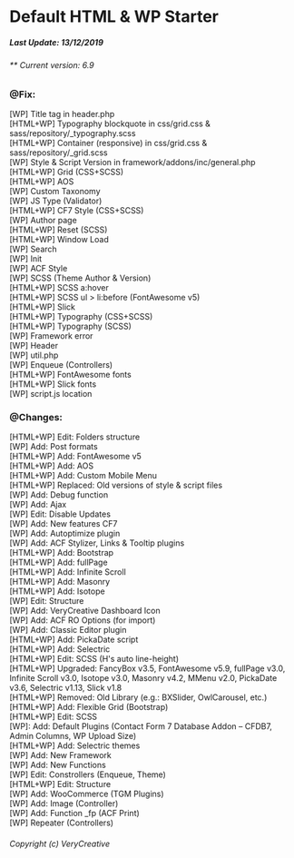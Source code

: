 # Default HTML & WP Starter
##### Last Update: 13/12/2019
###### ** Current version: 6.9

### @Fix:
[WP] Title tag in header.php<br />
[HTML+WP] Typography blockquote in css/grid.css & sass/repository/_typography.scss<br />
[HTML+WP] Container (responsive) in css/grid.css & sass/repository/_grid.scss<br />
[WP] Style & Script Version in framework/addons/inc/general.php<br />
[HTML+WP] Grid (CSS+SCSS)<br />
[HTML+WP] AOS<br />
[WP] Custom Taxonomy<br />
[WP] JS Type (Validator)<br />
[HTML+WP] CF7 Style (CSS+SCSS)<br />
[WP] Author page<br />
[HTML+WP] Reset (SCSS)<br />
[HTML+WP] Window Load<br />
[WP] Search<br />
[WP] Init<br />
[WP] ACF Style<br />
[WP] SCSS (Theme Author & Version)<br />
[HTML+WP] SCSS a:hover<br />
[HTML+WP] SCSS ul > li:before (FontAwesome v5)<br />
[HTML+WP] Slick<br />
[HTML+WP] Typography (CSS+SCSS)<br />
[HTML+WP] Typography (SCSS)<br />
[WP] Framework error<br />
[WP] Header<br />
[WP] util.php<br />
[WP] Enqueue (Controllers)<br />
[HTML+WP] FontAwesome fonts<br />
[HTML+WP] Slick fonts<br />
[WP] script.js location<br />

### @Changes:
[HTML+WP] Edit: Folders structure<br />
[WP] Add: Post formats<br />
[HTML+WP] Add: FontAwesome v5<br />
[HTML+WP] Add: AOS<br />
[HTML+WP] Add: Custom Mobile Menu<br />
[HTML+WP] Replaced: Old versions of style & script files<br />
[WP] Add: Debug function<br />
[WP] Add: Ajax<br />
[WP] Edit: Disable Updates<br />
[WP] Add: New features CF7<br />
[WP] Add: Autoptimize plugin<br />
[WP] Add: ACF Stylizer, Links & Tooltip plugins<br />
[HTML+WP] Add: Bootstrap<br />
[HTML+WP] Add: fullPage<br />
[HTML+WP] Add: Infinite Scroll<br />
[HTML+WP] Add: Masonry<br />
[HTML+WP] Add: Isotope<br />
[WP] Edit: Structure<br />
[WP] Add: VeryCreative Dashboard Icon<br />
[WP] Add: ACF RO Options (for import)<br />
[WP] Add: Classic Editor plugin<br />
[HTML+WP] Add: PickaDate script<br />
[HTML+WP] Add: Selectric<br />
[HTML+WP] Edit: SCSS (H's auto line-height)<br />
[HTML+WP] Upgraded: FancyBox v3.5, FontAwesome v5.9, fullPage v3.0, Infinite Scroll v3.0, Isotope v3.0, Masonry v4.2, MMenu v2.0, PickaDate v3.6, Selectric v1.13, Slick v1.8<br />
[HTML+WP] Removed: Old Library (e.g.: BXSlider, OwlCarousel, etc.)<br />
[HTML+WP] Add: Flexible Grid (Bootstrap)<br />
[HTML+WP] Edit: SCSS<br />
[WP]: Add: Default Plugins (Contact Form 7 Database Addon – CFDB7, Admin Columns, WP Upload Size)<br />
[HTML+WP] Add: Selectric themes<br />
[WP] Add: New Framework<br />
[WP] Add: New Functions<br />
[WP] Edit: Constrollers (Enqueue, Theme)<br />
[HTML+WP] Edit: Structure<br />
[WP] Add: WooCommerce (TGM Plugins)<br />
[WP] Add: Image (Controller)<br />
[WP] Add: Function _fp (ACF Print)<br />
[WP] Repeater (Controllers)<br />

###### Copyright (c) VeryCreative
